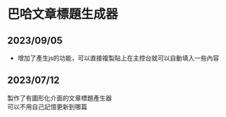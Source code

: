 # 巴哈文章標題生成器
## 2023/09/05
+ 增加了產生js的功能，可以直接複製貼上在主控台就可以自動填入一些內容

## 2023/07/12
製作了有圖形化介面的文章標題產生器  
可以不用自己記憶更新到哪篇
